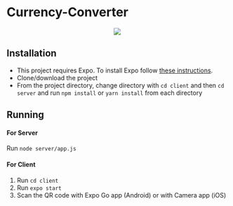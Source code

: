 ﻿# Currency-Converter
 <p align="center">
 <img src="https://user-images.githubusercontent.com/59745744/152994498-a7749b47-eaa1-424d-8a6c-9e97a66e5b13.png" />
 </p>
 
 ## Installation

- This project requires Expo. To install Expo follow [these instructions](https://expo.io/learn).
- Clone/download the project
- From the project directory, change directory with `cd client` and then `cd server` and run `npm install` or `yarn install` from each directory

## Running

#### For Server
Run `node server/app.js`

#### For Client
1. Run `cd client`
2. Run `expo start`
3. Scan the QR code with Expo Go app (Android) or with Camera app (iOS)
